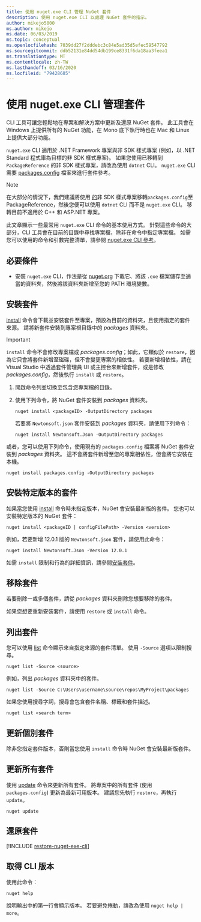 ```yaml
---
title: 使用 nuget.exe CLI 管理 NuGet 套件
description: 使用 nuget.exe CLI 以處理 NuGet 套件的指示。
author: mikejo5000
ms.author: mikejo
ms.date: 06/03/2019
ms.topic: conceptual
ms.openlocfilehash: 7039dd27f2dddebc3c84e5ad35d5efec59547792
ms.sourcegitcommit: ddb52131e84dd54db199ce8331f6da18aa3feea1
ms.translationtype: MT
ms.contentlocale: zh-TW
ms.lasthandoff: 03/16/2020
ms.locfileid: "79428685"
---
```

# <a name="manage-packages-using-the-nugetexe-cli"></a>使用 nuget.exe CLI 管理套件

CLI 工具可讓您輕鬆地在專案和解決方案中更新及還原 NuGet 套件。 此工具會在 Windows 上提供所有的 NuGet 功能，在 Mono 底下執行時也在 Mac 和 Linux 上提供大部分功能。

`nuget.exe` CLI 適用於 .NET Framework 專案與非 SDK 樣式專案 (例如，以 .NET Standard 程式庫為目標的非 SDK 樣式專案)。 如果您使用已移轉到 `PackageReference` 的非 SDK 樣式專案，請改為使用 `dotnet` CLI。 `nuget.exe` CLI 需要 [packages.config](../reference/packages-config.md) 檔案來進行套件參考。

> [!NOTE]
> 在大部分的情況下，我們建議將使用 [ 的](../consume-packages/migrate-packages-config-to-package-reference.md)非 SDK 樣式專案移轉`packages.config`至 PackageReference，然後您便可以使用 `dotnet` CLI 而不是 `nuget.exe` CLI。 移轉目前不適用於 C++ 和 ASP.NET 專案。

此文章顯示一些最常用 `nuget.exe` CLI 命令的基本使用方式。 針對這些命令的大部分，CLI 工具會在目前的目錄中尋找專案檔，除非在命令中指定專案檔。 如需您可以使用的命令和引數完整清單，請參閱 [nuget.exe CLI 參考](../reference/nuget-exe-cli-reference.md)。

## <a name="prerequisites"></a>必要條件

- 安裝 `nuget.exe` CLI，作法是從 [nuget.org](https://dist.nuget.org/win-x86-commandline/latest/nuget.exe) 下載它、將該 `.exe` 檔案儲存至適當的資料夾，然後將該資料夾新增至您的 PATH 環境變數。

## <a name="install-a-package"></a>安裝套件

[install](../reference/cli-reference/cli-ref-install.md) 命令會下載並安裝套件至專案，預設為目前的資料夾，且使用指定的套件來源。 請將新套件安裝到專案根目錄中的 *packages* 資料夾。

> [!IMPORTANT]
> `install` 命令不會修改專案檔或 *packages.config*；如此，它類似於 `restore`，因為它只會將套件新增至磁碟，但不會變更專案的相依性。 若要新增相依性，請在 Visual Studio 中透過套件管理員 UI 或主控台來新增套件，或是修改 *packages.config*，然後執行 `install` 或 `restore`。

1. 開啟命令列並切換至包含您專案檔的目錄。

2. 使用下列命令，將 NuGet 套件安裝到 *packages* 資料夾。

    ```cli
    nuget install <packageID> -OutputDirectory packages
    ```

    若要將 `Newtonsoft.json` 套件安裝到 *packages* 資料夾，請使用下列命令：

    ```cli
    nuget install Newtonsoft.Json -OutputDirectory packages
    ```

或者，您可以使用下列命令，使用現有的 `packages.config` 檔案將 NuGet 套件安裝到 *packages* 資料夾。 這不會將套件新增至您的專案相依性，但會將它安裝在本機。

```cli
nuget install packages.config -OutputDirectory packages
```

## <a name="install-a-specific-version-of-a-package"></a>安裝特定版本的套件

如果當您使用 [install](../reference/cli-reference/cli-ref-install.md) 命令時未指定版本，NuGet 會安裝最新版的套件。 您也可以安裝特定版本的 NuGet 套件：

```cli
nuget install <packageID | configFilePath> -Version <version>
```

例如，若要新增 12.0.1 版的 `Newtonsoft.json` 套件，請使用此命令：

```cli
nuget install Newtonsoft.Json -Version 12.0.1
```

如需 `install` 限制和行為的詳細資訊，請參閱[安裝套件](#install-a-package)。

## <a name="remove-a-package"></a>移除套件

若要刪除一或多個套件，請從 *packages* 資料夾刪除您想要移除的套件。

如果您想要重新安裝套件，請使用 `restore` 或 `install` 命令。

## <a name="list-packages"></a>列出套件

您可以使用 [list](../reference/cli-reference/cli-ref-list.md) 命令顯示來自指定來源的套件清單。 使用 `-Source` 選項以限制搜尋。

```cli
nuget list -Source <source>
```

例如，列出 *packages* 資料夾中的套件。

```cli
nuget list -Source C:\Users\username\source\repos\MyProject\packages
```

如果您使用搜尋字詞，搜尋會包含套件名稱、標籤和套件描述。

```cli
nuget list <search term>
```

## <a name="update-an-individual-package"></a>更新個別套件

除非您指定套件版本，否則當您使用 `install` 命令時 NuGet 會安裝最新版套件。

## <a name="update-all-packages"></a>更新所有套件

使用 [update](../reference/cli-reference/cli-ref-update.md) 命令來更新所有套件。 將專案中的所有套件 (使用 `packages.config`) 更新為最新可用版本。 建議您先執行 `restore`，再執行 `update`。

```cli
nuget update
```

## <a name="restore-packages"></a>還原套件

[!INCLUDE [restore-nuget-exe-cli](includes/restore-nuget-exe-cli.md)]

## <a name="get-the-cli-version"></a>取得 CLI 版本

使用此命令：

```cli
nuget help
```

說明輸出中的第一行會顯示版本。 若要避免捲動，請改為使用 `nuget help | more`。